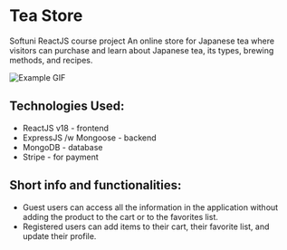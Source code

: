 # Tea Store
Softuni ReactJS course project
An online store for Japanese tea where visitors can purchase and learn about Japanese tea, its types, brewing methods, and recipes.


![Example GIF](tea-store/src/assets/home-page.gif)

## Technologies Used:
- ReactJS v18 - frontend
- ExpressJS /w Mongoose - backend
- MongoDB  - database
- Stripe - for payment


## Short info and functionalities:
- Guest users can access all the information in the application without adding the product to the cart or to the favorites list.
- Registered users can add items to their cart, their favorite list, and update their profile.

